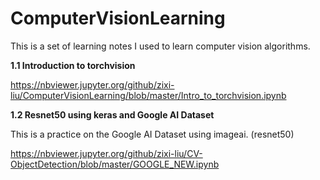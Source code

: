 # ComputerVisionLearning
This is a set of learning notes I used to learn computer vision algorithms.


**1.1 Introduction to torchvision**


https://nbviewer.jupyter.org/github/zixi-liu/ComputerVisionLearning/blob/master/Intro_to_torchvision.ipynb

**1.2 Resnet50 using keras and Google AI Dataset**

This is a practice on the Google AI Dataset using imageai. (resnet50)

https://nbviewer.jupyter.org/github/zixi-liu/CV-ObjectDetection/blob/master/GOOGLE_NEW.ipynb
